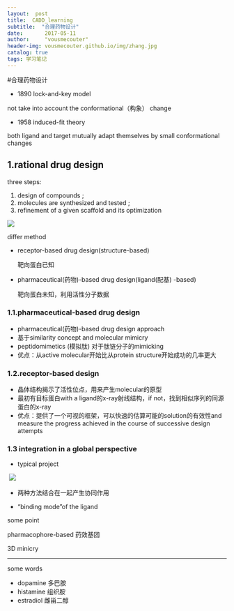 ```yaml
---
layout:  post  
title:  CADD_learning
subtitle:  "合理药物设计"
date:       2017-05-11
author:     "vousmecouter"
header-img: vousmecouter.github.io/img/zhang.jpg
catalog: true
tags: 学习笔记
---
```


#合理药物设计


- 1890  lock-and-key model

not take  into account the conformational（构象） change 

- 1958 induced-fit theory

both ligand and target mutually adapt themselves by small conformational changes 

## 1.rational  drug design

three steps: 

1. design of compounds ;
2. molecules are synthesized and tested ;
3. refinement  of a given scaffold and its optimization 

![](https://github.com/MengYGuo/MengYGuo.github.io/blob/master/img/%E6%96%B9%E6%B3%95.JPG?raw=true)

differ method 

- receptor-based drug design(structure-based)

  靶向蛋白已知

- pharmaceutical(药物)-based drug design(ligand(配基) -based)

  靶向蛋白未知，利用活性分子数据

### 1.1.pharmaceutical-based drug design

- pharmaceutical(药物)-based drug design approach
- 基于similarity  concept and molecular  mimicry
- peptidomimetics (模拟肽) 对于肽链分子的mimicking
- 优点：从active molecular开始比从protein structure开始成功的几率更大

### 1.2.receptor-based design 

- 晶体结构揭示了活性位点，用来产生molecular的原型
- 最初有目标蛋白with a ligand的x-ray射线结构，if not，找到相似序列的同源蛋白的x-ray
- 优点：提供了一个可视的框架，可以快速的估算可能的solution的有效性and measure the progress  achieved  in the course of successive  design attempts

### 1.3 integration  in a global perspective 

- typical project 

  ![](https://github.com/MengYGuo/MengYGuo.github.io/blob/master/img/%E6%96%B9%E6%B3%95.JPG?raw=true)

- 两种方法结合在一起产生协同作用

- “binding mode”of the ligand




some point 

pharmacophore-based 药效基团

3D minicry



***

some words

- dopamine 多巴胺
- histamine 组织胺
- estradiol 雌甾二醇
